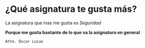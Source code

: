 # ¿Qué asignatura te gusta más?

La asignatura que mas me gusta es *Seguridad*

**Porque me gusta bastante de lo que va la asignatura en general**

`Atte. Óscar Lucas`
